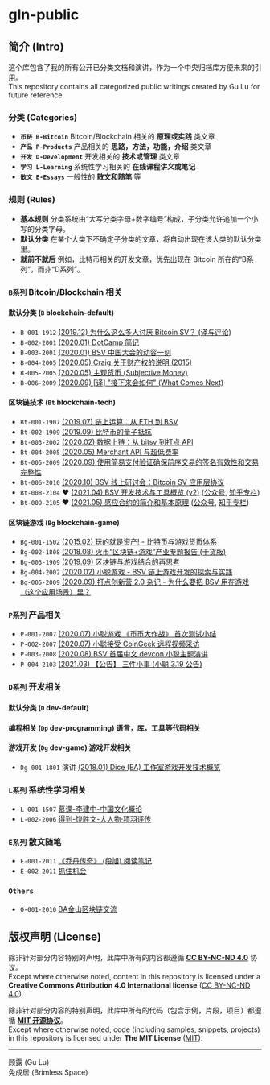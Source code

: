 # gln-public

## 简介 (Intro)

这个库包含了我的所有公开已分类文档和演讲，作为一个中央归档库方便未来的引用。  
This repository contains all categorized public writings created by Gu Lu for future reference.

### 分类 (Categories)

- **`币链 B-Bitcoin`** Bitcoin/Blockchain 相关的 **原理或实践** 类文章
- **`产品 P-Products`** 产品相关的 **思路，方法，功能，介绍** 类文章
- **`开发 D-Development`** 开发相关的 **技术或管理** 类文章
- **`学习 L-Learning`** 系统性学习相关的 **在线课程讲义或笔记**
- **`散文 E-Essays`** 一般性的 **散文和随笔** 等

### 规则 (Rules)

- **基本规则** 分类系统由“大写分类字母+数字编号”构成，子分类允许追加一个小写的分类字母。
- **默认分类** 在某个大类下不确定子分类的文章，将自动出现在该大类的默认分类里。
- **就前不就后** 例如，比特币相关的开发文章，优先出现在 Bitcoin 所在的“B系列”，而非“D系列”。

### **`B系列`** Bitcoin/Blockchain 相关

#### 默认分类 (`B` blockchain-default) 

- `B-001-1912` [(2019.12) 为什么这么多人讨厌 Bitcoin SV？ (译与评论)](./B-Bitcoin/B-001-1912%20why-hate-bsv/2019-12-29-why-hate-bsv)
- `B-002-2001` [(2020.01) DotCamp 简记](./B-Bitcoin/B-002-2001%20dot-camp/content.md)
- `B-003-2001` [(2020.01) BSV 中国大会的动容一刻](./B-Bitcoin/B-003-2001%20bsv-beijing-touching-moment/content.md)
- `B-004-2005` [(2020.05) Craig 关于财产权的说明 (2015)](./B-Bitcoin/B-004-2005%20craig-about-property-right/content.md)
- `B-005-2005` [(2020.05) 主观货币 (Subjective Money)](./B-Bitcoin/B-005-2005%20cobra-subjective-money/content.md)
- `B-006-2009` [(2020.09) [译] "接下来会如何" (What Comes Next)](./B-Bitcoin/B-006-2009-what-comes-next/content.md)

#### 区块链技术 (`Bt` blockchain-tech) 

- `Bt-001-1907` [(2019.07) 链上运算：从 ETH 到 BSV](./B-Bitcoin/Bt-001-1907%20onchain-computing-from-eth-to-bsv/content.md)
- `Bt-002-1909` [(2019.09) 比特币的量子抵抗](./B-Bitcoin/Bt-002-1909%20bitcoin-quantum-resistance/content.md)
- `Bt-003-2002` [(2020.02) 数据上链：从 bitsv 到打点 API](./B-Bitcoin/Bt-003-2002%20opreturn-of-dotapi-and-bitsv/content.md)
- `Bt-004-2005` [(2020.05) Merchant API 与超低费率](./B-Bitcoin/Bt-004-2005%20merchant-api-and-fee/content.md)
- `Bt-005-2009` [(2020.09) 使用简易支付验证确保前序交易的签名有效性和交易完整性](./B-Bitcoin/Bt-005-2009%20use-spv-for-previous-tx-validation/2020-09-01-use-spv-for-previous-tx-validation.md)
- `Bt-006-2010` [(2020.10) BSV 线上研讨会：Bitcoin SV 应用层协议](./B-Bitcoin/Bt-006-2010-webinar-app-layer-protocol/content.md)
- `Bt-008-2104` :heart: [(2021.04) BSV 开发技术与工具概览 (v2)](https://gulu-dev.com/post/2021/2021-04-29-bsv-tech-and-tool-v2/) ([公众号](https://mp.weixin.qq.com/s/mFw-lsIw0MoRw4MuSTW_5Q), [知乎专栏](https://zhuanlan.zhihu.com/p/369109930))
- `Bt-009-2105` :heart: [(2021.05) 感应合约的简介和基本原理](https://gulu-dev.com/post/2021/2021-05-01-sensible-intro/) ([公众号](https://mp.weixin.qq.com/s/ZnAZUNjRhInSXy5iqKgUbA), [知乎专栏](https://zhuanlan.zhihu.com/p/369662070))

#### 区块链游戏 (`Bg` blockchain-game) 

- `Bg-001-1502` [(2015.02) 玩的就是资产! - 比特币与游戏货币体系](./B-Bitcoin/Bg-001-1502%20bitcoin-and-online-game-economics/content.md)
- `Bg-002-1808` [(2018.08) 火币“区块链+游戏”产业专题报告 (干货版)](./B-Bitcoin/Bg-002-1808%20huobi-blockchain-game-industry-report/content.md)
- `Bg-003-1909` [(2019.09) 区块链与游戏结合的再思考](./B-Bitcoin/Bg-003-1909%20blockchain-game-rethink/content.md)
- `Bg-004-2002` [(2020.02) 小聪游戏 - BSV 链上游戏开发的探索与实践](./B-Bitcoin/Bg-004-2002%20bitcoin-sv-satoplay-intro/content.md)
- `Bg-005-2009` [(2020.09) 打点创新营 2.0 杂记 - 为什么要把 BSV 用在游戏（这个应用场景）里？](./B-Bitcoin/Bg-005-2009%20dotcamp2-use-bsv-in-games/2020-09-21-dotcamp2-use-bsv-in-games.md)

### **`P系列`** 产品相关

- `P-001-2007` [(2020.07) 小聪游戏 《币币大作战》 首次测试小结](./P-Products/P-001-2007%20bbio-beta-test/content.md)
- `P-002-2007` [(2020.07) 小聪接受 CoinGeek 远程视频采访](./P-Products/P-002-2007%20coingeek-interview/content.md)
- `P-003-2008` [(2020.08) BSV 首届中文 devcon 小聪主题演讲](./P-Products/P-003-2008%20satoplay-production-path/2020-08-30-satoplay-production-path.md)
- `P-004-2103` [(2021.03) 【公告】 三件小事 (小聪 3.19 公告)](./P-Products/P-003-2008%20satoplay-production-path/2020-08-30-satoplay-production-path.md)

### **`D系列`** 开发相关

#### 默认分类 (`D` dev-default) 
#### 编程相关 (`Dp` dev-programming) 语言，库，工具等代码相关

#### 游戏开发 (`Dg` dev-game) 游戏开发相关

- `Dg-001-1801` 演讲 [(2018.01) Dice (EA) 工作室游戏开发技术概览](./D-Dev/Dg-001-1801-ea-dice-tech-overview)

### **`L系列`** 系统性学习相关

- `L-001-1507` [慕课-李建中-中国文化概论](./L-Learning/L-001-1507-mooc_chinese_culture)
- `L-002-2006` [得到-饶胜文-大人物·项羽评传](./L-Learning/L-002-2006-%E5%BE%97%E5%88%B0-%E9%A5%B6%E8%83%9C%E6%96%87-%E5%A4%A7%E4%BA%BA%E7%89%A9%C2%B7%E9%A1%B9%E7%BE%BD%E8%AF%84%E4%BC%A0)

### **`E系列`** 散文随笔

- `E-001-2011` [《乔丹传奇》 (段旭) 阅读笔记](./E-Essays/E-001-2011-michael-jordan)
- `E-002-2011` [抓住机会](./E-Essays/E-002-2011-grasp-the-opportunities)

### **`Others`** 

- `O-001-2010` [BA金山区块链交流](./O-Others/O-001-2010-ba-kingsoft-visit)


## 版权声明 (License)

除非针对部分内容特别的声明，此库中所有的内容都遵循 [**CC BY-NC-ND 4.0**](https://creativecommons.org/licenses/by-nc-nd/4.0/) 协议。  
Except where otherwise noted, content in this repository is licensed under a **Creative Commons Attribution 4.0 International license** ([CC BY-NC-ND 4.0](https://creativecommons.org/licenses/by-nc-nd/4.0/)).

除非针对部分内容的特别声明，此库中所有的代码（包含示例，片段，项目）都遵循 [**MIT 开源协议**](https://opensource.org/licenses/MIT)。  
Except where otherwise noted, code (including samples, snippets, projects) in this repository is licensed under **The MIT License** ([MIT](https://opensource.org/licenses/MIT)).

------

顾露 (Gu Lu)  
免成居 (Brimless Space) 

